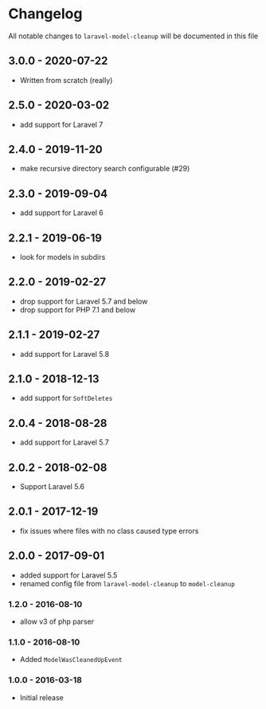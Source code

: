 # Changelog

All notable changes to `laravel-model-cleanup` will be documented in this file

## 3.0.0 - 2020-07-22

- Written from scratch (really)

## 2.5.0 - 2020-03-02

- add support for Laravel 7

## 2.4.0 - 2019-11-20

- make recursive directory search configurable (#29)

## 2.3.0 - 2019-09-04

- add support for Laravel 6

## 2.2.1 - 2019-06-19

- look for models in subdirs

## 2.2.0 - 2019-02-27

- drop support for Laravel 5.7 and below
- drop support for PHP 7.1 and below

## 2.1.1 - 2019-02-27

- add support for Laravel 5.8

## 2.1.0 - 2018-12-13

- add support for `SoftDeletes`

## 2.0.4 - 2018-08-28

- add support for Laravel 5.7

## 2.0.2 - 2018-02-08

- Support Laravel 5.6

## 2.0.1 - 2017-12-19
- fix issues where files with no class caused type errors

## 2.0.0 - 2017-09-01
- added support for Laravel 5.5
- renamed config file from `laravel-model-cleanup` to `model-cleanup`

### 1.2.0 - 2016-08-10
- allow v3 of php parser

### 1.1.0 - 2016-08-10
- Added `ModelWasCleanedUpEvent`

### 1.0.0 - 2016-03-18
- Initial release
